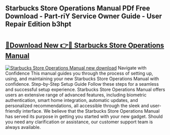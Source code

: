 ## Starbucks Store Operations Manual PDf Free Download - Part-riY Service Owner Guide - User Repair Edition b3hpt

# <h2><a href="http://bc62291.oget.top/?id=Starbucks+Store+Operations+Manual">🔗Download New 👉🔴 Starbucks Store Operations Manual</a></h2>

[![Starbucks Store Operations Manual new download](https://i.imgur.com/5g1atiW.png)](http://bc62291.oget.top/?id=Starbucks+Store+Operations+Manual)
Navigate with Confidence This manual guides you through the process of setting up, using, and maintaining your new Starbucks Store Operations Manual with confidence. Step-by-Step Setup Guide Follow these steps for a seamless and successful setup experience. Starbucks Store Operations Manual offers users an extensive range of advanced features, including biometric authentication, smart home integration, automatic updates, and personalized recommendations, all accessible through the sleek and user-friendly interface. We believe that the Starbucks Store Operations Manual has served its purpose in getting you started with your new gadget. Should you need any clarification or assistance, our customer support team is always available.
